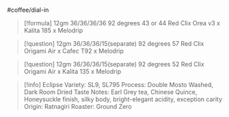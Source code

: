 #coffee/dial-in 

> [!formula] 
> 12gm
> 36/36/36/36
> 92 degrees
> 43 or 44 Red Clix
> Orea v3 x Kalita 185 x Melodrip
> 

> [!question] 
> 12gm
> 36/36/36/15(separate)
> 92 degrees
> 57 Red Clix
> Origami Air x Cafec T92 x Melodrip
> 

> [!question] 
> 12gm
> 36/36/36/15(separate)
> 92 degrees
> 52 Red Clix
> Origami Air x Kalita 135 x Melodrip
> 


> [!info] Eclipse
> Variety: SL9, SL795
> Process: Double Mosto Washed, Dark Room Dried
> Taste Notes: Earl Grey tea, Chinese Quince, Honeysuckle finish, silky body, bright-elegant acidity, exception carity
> Origin: Ratnagiri
> Roaster: Ground Zero


